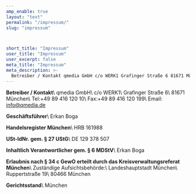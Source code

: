 ```yaml
---
amp_enable: true
layout: "text"
permalink: "/impressum/"
slug: "impressum"



short_title: "Impressum"
user_title: "Impressum"
user_excerpt: false
meta_title: "Impressum"
meta_description: >-
  Betreiber / Kontakt qmedia GmbH c/o WERK1 Grafinger Straße 6 81671 München Tel:+49 89 416 120 10, Fax:+49 89 416 120 199, Email:info@qmedia.de Geschäftsführer Erkan Boga Handelsregister München HRB 161988 USt-IdNr. gem. § 27 UStG DE 129 378 507 Inhaltlich Verantwortlicher gem. § 6 MDStV Erkan Boga Gewerbezulassung Erlaubnis nach § 34 c GewO erteilt... Read more »
---
```


**Betreiber / Kontakt**\\
qmedia GmbH\\
c/o WERK1\\
Grafinger Straße 6\\
81671 München\\
Tel:+49 89 416 120 10\\
Fax:+49 89 416 120 199\\
Email: info@qmedia.de

**Geschäftsführer**\\
Erkan Boga

**Handelsregister München**\\
HRB 161988

**USt-IdNr. gem. § 27 UStG**\\
DE 129 378 507

**Inhaltlich Verantwortlicher gem. § 6 MDStV**\\
Erkan Boga

**Erlaubnis nach § 34 c GewO erteilt durch das Kreisverwaltungsreferat München**\\
Zuständige Aufsichtsbehörde:\\
Landeshauptstadt München\\
Ruppertstraße 19\\
80466 München

**Gerichtsstand**\\
München

